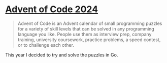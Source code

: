 # [Advent of Code 2024](https://adventofcode.com/2024)

> Advent of Code is an Advent calendar of small programming puzzles for a variety of skill levels that can be solved in any programming language you like. People use them as interview prep, company training, university coursework, practice problems, a speed contest, or to challenge each other.

This year I decided to try and solve the puzzles in Go.
